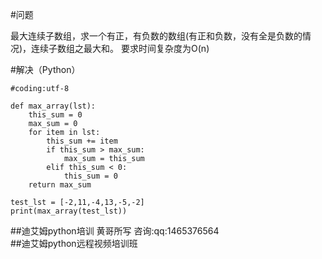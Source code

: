 #问题

最大连续子数组，求一个有正，有负数的数组(有正和负数，没有全是负数的情况)，连续子数组之最大和。
要求时间复杂度为O(n)

#解决（Python）

	#coding:utf-8
	
	def max_array(lst):
	    this_sum = 0
	    max_sum = 0
	    for item in lst:
	        this_sum += item
	        if this_sum > max_sum:
	            max_sum = this_sum
	        elif this_sum < 0:
	            this_sum = 0
	    return max_sum

    test_lst = [-2,11,-4,13,-5,-2]
    print(max_array(test_lst))

##迪艾姆python培训 黄哥所写 咨询:qq:1465376564  
##迪艾姆python远程视频培训班
